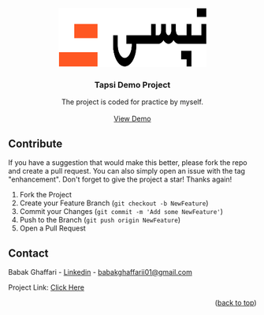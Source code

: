 <br />
<div align="center">
  <a href="">
    <img src="./Assets/Tapsi_new_logo.png" alt="Logo" width="300" height="120">
  </a>

  <h3 align="center">Tapsi Demo Project</h3>

  <p align="center">
    The project is coded for practice by myself.
    <br />
    <br />
    <a href="">View Demo</a>
  </p>
</div>

## Contribute

If you have a suggestion that would make this better, please fork the repo and create a pull request. You can also simply open an issue with the tag "enhancement".
Don't forget to give the project a star! Thanks again!

1. Fork the Project
2. Create your Feature Branch (`git checkout -b NewFeature`)
3. Commit your Changes (`git commit -m 'Add some NewFeature'`)
4. Push to the Branch (`git push origin NewFeature`)
5. Open a Pull Request


## Contact

Babak Ghaffari - [Linkedin](https://www.linkedin.com/in/babak-ghaffari-016940296?utm_source=share&utm_campaign=share_via&utm_content=profile&utm_medium=ios_app) - babakghaffarii01@gmail.com

Project Link: [Click Here](https://babak01gh.github.io/Tapsi/)

<p align="right">(<a href="#readme-top">back to top</a>)</p>